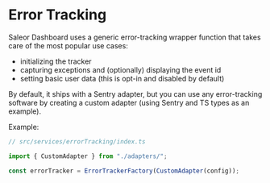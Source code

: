# Error Tracking

Saleor Dashboard uses a generic error-tracking wrapper function that takes care of the most popular use cases:

- initializing the tracker
- capturing exceptions and (optionally) displaying the event id
- setting basic user data (this is opt-in and disabled by default)

By default, it ships with a Sentry adapter, but you can use any error-tracking software by creating a custom adapter (using Sentry and TS types as an example).

Example:

```javascript
// src/services/errorTracking/index.ts

import { CustomAdapter } from "./adapters/";

const errorTracker = ErrorTrackerFactory(CustomAdapter(config));
```

